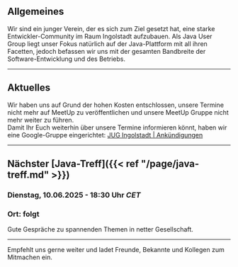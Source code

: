 ## Allgemeines

Wir sind ein junger Verein, der es sich zum Ziel gesetzt hat, eine starke Entwickler-Community im Raum Ingolstadt aufzubauen.
Als Java User Group liegt unser Fokus natürlich auf der Java-Plattform mit all ihren Facetten, jedoch befassen wir uns mit der gesamten Bandbreite der Software-Entwicklung und des Betriebs.

---

## Aktuelles

Wir haben uns auf Grund der hohen Kosten entschlossen, unsere Termine nicht mehr auf MeetUp zu veröffentlichen
und unsere MeetUp Gruppe nicht mehr weiter zu führen.<br/>
Damit Ihr Euch weiterhin über unsere Termine informieren könnt,
haben wir eine Google-Gruppe eingerichtet: [JUG Ingolstadt | Ankündigungen](https://groups.google.com/g/jug-ingolstadt)

---

## Nächster [Java-Treff]({{< ref "/page/java-treff.md" >}})

### Dienstag, 10.06.2025 - 18:30 Uhr *CET*
### Ort: folgt

Gute Gespräche zu spannenden Themen in netter Gesellschaft.

---

Empfehlt uns gerne weiter und ladet Freunde, Bekannte und Kollegen zum Mitmachen ein.
